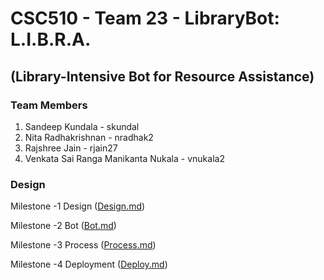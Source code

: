 # CSC510 - Team 23 - LibraryBot: L.I.B.R.A.
## (Library-Intensive Bot for Resource Assistance)
### Team Members
1. Sandeep Kundala - skundal 
2. Nita Radhakrishnan - nradhak2 
3. Rajshree Jain - rjain27 
4. Venkata Sai Ranga Manikanta Nukala - vnukala2
### Design 
Milestone -1 Design ([Design.md](https://github.ncsu.edu/csc510-fall2019/CSC510-23/blob/master/Design.md))

Milestone -2 Bot ([Bot.md](https://github.ncsu.edu/csc510-fall2019/CSC510-23/blob/master/Bot.md))

Milestone -3 Process ([Process.md](https://github.ncsu.edu/csc510-fall2019/CSC510-23/blob/master/Process.md))

Milestone -4 Deployment ([Deploy.md](https://github.ncsu.edu/csc510-fall2019/CSC510-23/blob/master/Deploy.md))

